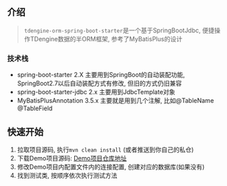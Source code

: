 ## 介绍

> `tdengine-orm-spring-boot-starter`是一个基于SpringBootJdbc, 便捷操作TDengine数据的半ORM框架, 参考了MyBatisPlus的设计

### 技术栈

- spring-boot-starter 2.X 主要用到SpringBoot的自动装配功能, SpringBoot2.7以后自动装配方式有修改, 但旧的方式仍旧兼容
- spring-boot-starter-jdbc 2.x 主要用到JdbcTemplate对象
- MyBatisPlusAnnotation 3.5.x 主要就是用到几个注解, 比如@TableName @TableField

## 快速开始

1. 拉取项目源码, 执行`mvn clean install` (或者推送到你自己的私仓)
2. 下载Demo项目源码: [Demo项目仓库地址](https://github.com/klaus-cicd/tdengine-orm-demo)
3. 修改Demo项目内配置文件内的连接配置, 创建对应的数据库(如果没有)
4. 找到测试类, 按顺序依次执行测试方法
